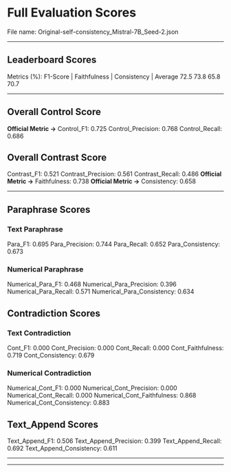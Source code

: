 # Full Evaluation Scores

File name: Original-self-consistency_Mistral-7B_Seed-2.json


---

## Leaderboard Scores

Metrics (%): F1-Score | Faithfulness | Consistency | Average
                72.5        73.8          65.8        70.7

---

## Overall Control Score

**Official Metric ->** Control_F1: 0.725
Control_Precision: 0.768
Control_Recall: 0.686

## Overall Contrast Score

Contrast_F1: 0.521
Contrast_Precision: 0.561
Contrast_Recall: 0.486
**Official Metric ->** Faithfulness: 0.738
**Official Metric ->** Consistency: 0.658

---


## Paraphrase Scores


### Text Paraphrase

Para_F1: 0.695
Para_Precision: 0.744
Para_Recall: 0.652
Para_Consistency: 0.673


### Numerical Paraphrase

Numerical_Para_F1: 0.468
Numerical_Para_Precision: 0.396
Numerical_Para_Recall: 0.571
Numerical_Para_Consistency: 0.634


## Contradiction Scores


### Text Contradiction

Cont_F1: 0.000
Cont_Precision: 0.000
Cont_Recall: 0.000
Cont_Faithfulness: 0.719
Cont_Consistency: 0.679


### Numerical Contradiction

Numerical_Cont_F1: 0.000
Numerical_Cont_Precision: 0.000
Numerical_Cont_Recall: 0.000
Numerical_Cont_Faithfulness: 0.868
Numerical_Cont_Consistency: 0.883


## Text_Append Scores

Text_Append_F1: 0.506
Text_Append_Precision: 0.399
Text_Append_Recall: 0.692
Text_Append_Consistency: 0.611

---


---

